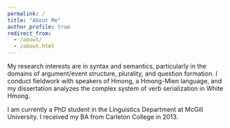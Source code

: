```yaml
---
permalink: /
title: "About Me"
author_profile: true
redirect_from: 
  - /about/
  - /about.html
---
```


My research interests are in syntax and semantics, particularly in the domains of argument/event structure, plurality, and question formation. I conduct fieldwork with speakers of Hmong, a Hmong-Mien language, and my dissertation analyzes the complex system of verb serialization in White Hmong. 

I am currently a PhD student in the Linguistics Department at McGill University. I received my BA from Carleton College in 2013. 
